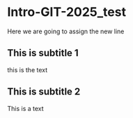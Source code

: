 # Intro-GIT-2025_test

Here we are going to assign the new line
## This is subtitle 1

this is the text

## This is subtitle 2

This is a text
